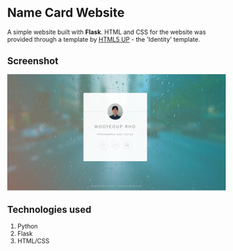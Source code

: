# Name Card Website

A simple website built with **Flask**. HTML and CSS for the website was provided through a template by [HTML5 UP](https://html5up.net/) - the 'Identity' template.

## Screenshot

<p align="center">
  <img src="website.png" alt="Screenshot of website" width="1000">
</p>

## Technologies used
1. Python
2. Flask
3. HTML/CSS
